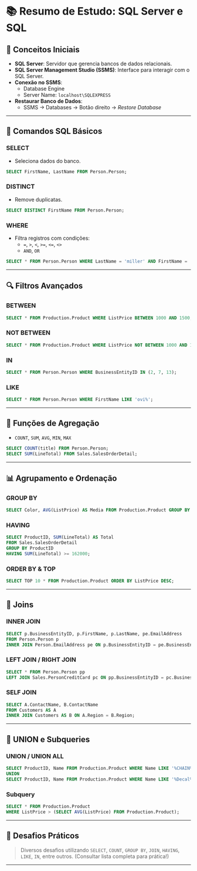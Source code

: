 # 📚 Resumo de Estudo: SQL Server e SQL


## 🎯 Conceitos Iniciais

- **SQL Server**: Servidor que gerencia bancos de dados relacionais.
- **SQL Server Management Studio (SSMS)**: Interface para interagir com o SQL Server.
- **Conexão no SSMS**:
  - Database Engine
  - Server Name: `localhost\SQLEXPRESS`
- **Restaurar Banco de Dados**:
  - SSMS → Databases → Botão direito → *Restore Database*

---

## 🧾 Comandos SQL Básicos

### SELECT
- Seleciona dados do banco.
```sql
SELECT FirstName, LastName FROM Person.Person;
```

### DISTINCT
- Remove duplicatas.
```sql
SELECT DISTINCT FirstName FROM Person.Person;
```

### WHERE
- Filtra registros com condições:
  - `=`, `>`, `<`, `>=`, `<=`, `<>`
  - `AND`, `OR`
```sql
SELECT * FROM Person.Person WHERE LastName = 'miller' AND FirstName = 'anna';
```

---

## 🔍 Filtros Avançados

### BETWEEN
```sql
SELECT * FROM Production.Product WHERE ListPrice BETWEEN 1000 AND 1500;
```

### NOT BETWEEN
```sql
SELECT * FROM Production.Product WHERE ListPrice NOT BETWEEN 1000 AND 1500;
```

### IN
```sql
SELECT * FROM Person.Person WHERE BusinessEntityID IN (2, 7, 13);
```

### LIKE
```sql
SELECT * FROM Person.Person WHERE FirstName LIKE 'ovi%';
```

---

## 🔢 Funções de Agregação

- `COUNT`, `SUM`, `AVG`, `MIN`, `MAX`

```sql
SELECT COUNT(title) FROM Person.Person;
SELECT SUM(LineTotal) FROM Sales.SalesOrderDetail;
```

---

## 📊 Agrupamento e Ordenação

### GROUP BY
```sql
SELECT Color, AVG(ListPrice) AS Media FROM Production.Product GROUP BY Color;
```

### HAVING
```sql
SELECT ProductID, SUM(LineTotal) AS Total 
FROM Sales.SalesOrderDetail 
GROUP BY ProductID 
HAVING SUM(LineTotal) >= 162000;
```

### ORDER BY & TOP
```sql
SELECT TOP 10 * FROM Production.Product ORDER BY ListPrice DESC;
```

---

## 🔗 Joins

### INNER JOIN
```sql
SELECT p.BusinessEntityID, p.FirstName, p.LastName, pe.EmailAddress 
FROM Person.Person p 
INNER JOIN Person.EmailAddress pe ON p.BusinessEntityID = pe.BusinessEntityID;
```

### LEFT JOIN / RIGHT JOIN
```sql
SELECT * FROM Person.Person pp 
LEFT JOIN Sales.PersonCreditCard pc ON pp.BusinessEntityID = pc.BusinessEntityID;
```

### SELF JOIN
```sql
SELECT A.ContactName, B.ContactName 
FROM Customers AS A 
INNER JOIN Customers AS B ON A.Region = B.Region;
```

---

## 🧬 UNION e Subqueries

### UNION / UNION ALL
```sql
SELECT ProductID, Name FROM Production.Product WHERE Name LIKE '%CHAIN%'
UNION
SELECT ProductID, Name FROM Production.Product WHERE Name LIKE '%Decal%';
```

### Subquery
```sql
SELECT * FROM Production.Product 
WHERE ListPrice > (SELECT AVG(ListPrice) FROM Production.Product);
```

---

## 🧠 Desafios Práticos

> Diversos desafios utilizando `SELECT`, `COUNT`, `GROUP BY`, `JOIN`, `HAVING`, `LIKE`, `IN`, entre outros. (Consultar lista completa para prática!)

---

